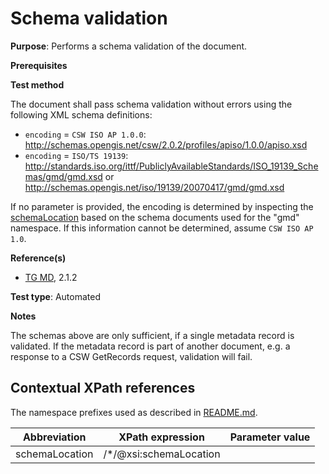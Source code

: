 # Schema validation

**Purpose**: Performs a schema validation of the document.

**Prerequisites**

**Test method**

The document shall pass schema validation without errors using the following XML schema definitions:

* `encoding` = `CSW ISO AP 1.0.0`: http://schemas.opengis.net/csw/2.0.2/profiles/apiso/1.0.0/apiso.xsd
* `encoding` = `ISO/TS 19139`: http://standards.iso.org/ittf/PubliclyAvailableStandards/ISO_19139_Schemas/gmd/gmd.xsd or http://schemas.opengis.net/iso/19139/20070417/gmd/gmd.xsd

If no parameter is provided, the encoding is determined by inspecting the [schemaLocation](#schemaLocation) based on the schema documents used for the "gmd" namespace. If this information cannot be determined, assume `CSW ISO AP 1.0`. 

**Reference(s)**	 

* [TG MD](./README.md#ref_TG_MD), 2.1.2

**Test type**: Automated

**Notes**

The schemas above are only sufficient, if a single metadata record is validated. If the metadata record is part of another document, e.g. a response to a CSW GetRecords request, validation will fail. 

## Contextual XPath references

The namespace prefixes used as described in [README.md](./README#namespaces).

Abbreviation                                     |  XPath expression												|  Parameter  value
------------------------------------------------ | ---------------------------------------------------------------	| ---------------------------------------------------------------
schemaLocation <a name="schemaLocation"></a>   | /*/@xsi:schemaLocation
